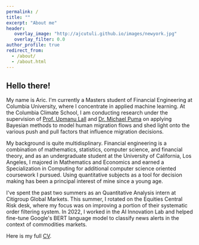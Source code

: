 ```yaml
---
permalink: /
title: ""
excerpt: "About me"
header:
   overlay_image: "http://ajcutuli.github.io/images/newyork.jpg"
   overlay_filter: 0.0
author_profile: true
redirect_from: 
  - /about/
  - /about.html 
---
```


**Hello there!**
---
My name is Aric. I'm currently a Masters student of Financial Engineering at Columbia University, where I concentrate in applied machine learning. At the Columbia Climate School, I am conducting research under the supervision of [Prof. Upmanu Lall](http://www.columbia.edu/~ula2/) and [Dr. Michael Puma](https://people.climate.columbia.edu/users/profile/michael-joseph-puma) on applying Bayesian methods to model human migration flows and shed light onto the various push and pull factors that influence migration decisions.

My background is quite multidisplinary. Financial engineering is a combination of mathematics, statistics, computer science, and financial theory, and as an undergraduate student at the University of California, Los Angeles, I majored in Mathematics and Economics and earned a Specialization in Computing for additional computer science oriented coursework I pursued. Using quantitative subjects as a tool for decision making has been a principal interest of mine since a young age.

I've spent the past two summers as an Quantitative Analysis intern at Citigroup Global Markets. This summer, I rotated on the Equities Central Risk desk, where my focus was on improving a portion of their systematic order filtering system. In 2022, I worked in the AI Innovation Lab and helped fine-tune Google's BERT language model to classify news alerts in the context of commodities markets.

Here is my full [CV](Aric_Cutuli_CV.pdf).

